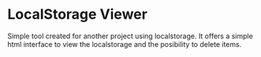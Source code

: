 LocalStorage Viewer
======================

Simple tool created for another project using localstorage.
It offers a simple html interface to view the localstorage and the posibility to delete items.
